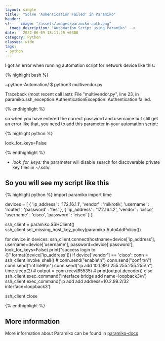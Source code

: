 ```yaml
---
layout: single
title:  "Solve 'Auhentication Failed' in Paramiko"
header:
<!--   image: "/assets/images/paramiko-auth.png"
  image_description: "Automation Script using Paramiko" -->
date:   2022-06-09 18:11:25 +0300
category: Python
classes: wide
tags:  
- python
---
```


I got an error when running automation script for network device like this:

{% highlight bash %}

~python-Automation/ $ python3 multivendor.py 

Traceback (most recent call last):
  File "multivendor.py", line 23, in <module>
paramiko.ssh_exception.AuthenticationException: Authentication failed.
  
{% endhighlight %}

so when you have entered the correct password and username but still get an error like that, you need to add this parameter in your automation script:

{% highlight python %}
  
look_for_keys=False
  
{% endhighlight %}

* *look_for_keys:* the parameter will disable search for discoverable private key files in ~/.ssh/.

So you will see my script like this
-----------------------------------
  
{% highlight python %}
import paramiko
import time

devices = [
    {
        'ip_address' : '172.16.1.1',
        'vendor' : 'mikrotik',
        'username' : 'router1',
        'password' : 'tes'
    },
    {
        'ip_address' : '172.16.1.2',
        'vendor' : 'cisco',
        'username' : 'cisco',
        'password' : 'cisco'
    }
]

ssh_client = paramiko.SSHClient()
ssh_client.set_missing_host_key_policy(paramiko.AutoAddPolicy())

for device in devices:
    ssh_client.connect(hostname=device['ip_address'],
                                username=device['username'],
                                password=device['password'],
                                look_for_keys=False)
    print("success login to {}".format(device['ip_address']))
    if device['vendor'] == 'cisco':
        conn = ssh_client.invoke_shell()
        # conn.send("enable\n")
        conn.send("conf t\n")
        conn.send("int lo99\n")
        conn.send("ip add 10.1.99.1 255.255.255.255\n")
        time.sleep(2)
        # output = conn.recv(65535)
        # print(output.decode())
    else:
        ssh_client.exec_command('interface bridge add name=loopback3\n')
        ssh_client.exec_command('ip add add address=10.2.99.2/32 interface=loopback3')

ssh_client.close
  
{% endhighlight %}


  
More information 
-----------------------------------

More information about Paramiko can be found in [paramiko-docs](https://docs.paramiko.org/en/stable/api/client.html)
